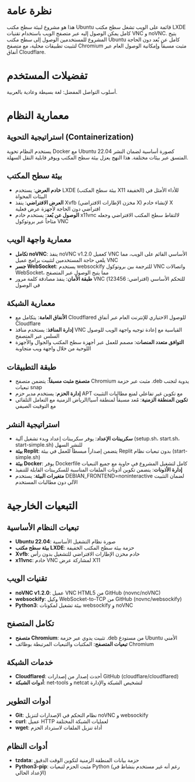 # نظرة عامة

هذا هو مشروع لبيئة سطح مكتب Ubuntu قائمة على الويب تشغل سطح مكتب LXDE كامل يمكن الوصول إليه عبر متصفح الويب باستخدام تقنيات VNC و noVNC. يتيح المشروع للمستخدمين الوصول إلى سطح مكتب Ubuntu كامل عن بُعد دون الحاجة لتثبيت تطبيقات محلية، مع متصفح Chromium مثبت مسبقاً وإمكانية الوصول العام عبر أنفاق Cloudflare.

# تفضيلات المستخدم

أسلوب التواصل المفضل: لغة بسيطة وعادية بالعربية.

# معمارية النظام

## استراتيجية التحوية (Containerization)
يستخدم النظام تحوية Docker مع Ubuntu 22.04 كصورة أساسية لضمان النشر المتسق عبر بيئات مختلفة. هذا النهج يعزل بيئة سطح المكتب ويوفر قابلية النقل السهلة.

## بيئة سطح المكتب
- **خادم العرض**: يستخدم LXDE (بيئة سطح المكتب X11 الخفيفة) للأداء الأمثل في البيئات المحواة
- **العرض الافتراضي**: ينفذ Xvfb (مخزن الإطارات الافتراضي X) لإنشاء خادم X افتراضي دون الحاجة لأجهزة عرض فعلية
- **الوصول عن بُعد**: يستخدم خادم x11vnc لالتقاط سطح المكتب الافتراضي وجعله متاحاً عبر بروتوكول VNC

## معمارية واجهة الويب
- **تكامل noVNC**: ينفذ noVNC v1.2.0 كعميل VNC الأساسي القائم على الويب، مما يلغي حاجة المستخدمين لتثبيت برامج عميل VNC
- **جسر WebSocket**: يستخدم websockify للترجمة بين بروتوكول VNC واتصالات WebSocket، مما يتيح الوصول عبر المتصفح
- **طبقة الأمان**: ينفذ مصادقة كلمة مرور VNC (افتراضي: 123456) للتحكم الأساسي في الوصول

## معمارية الشبكة
- **الأنفاق العامة**: يتكامل مع Cloudflared للوصول الاختياري للإنترنت العام عبر أنفاق Cloudflare
- **إدارة المنافذ**: يستخدم منافذ VNC القياسية مع إعادة توجيه واجهة الويب للوصول السلس عبر المتصفح
- **التوافق متعدد المنصات**: مصمم للعمل عبر أجهزة سطح المكتب والجوال والأجهزة اللوحية من خلال واجهة ويب متجاوبة

## طبقة التطبيقات
- **متصفح مثبت مسبقاً**: يتضمن متصفح Chromium مثبت عبر حزمة .deb يدوية لتجنب تبعيات snap
- **إدارة الحزم**: يستخدم مدير حزم APT مع تكوين غير تفاعلي لمنع مطالبات التثبيت
- **تكوين المنطقة الزمنية**: مُعد مسبقاً لمنطقة آسيا/الرياض الزمنية مع التعامل التلقائي مع التوقيت الصيفي

## استراتيجية النشر
- **سكريبتات الإعداد**: يوفر سكريبتات إعداد وبدء تشغيل آلية (setup.sh، start.sh، start-simple.sh) للنشر السهل
- **بيئة Replit**: يتضمن إصداراً مبسطاً للعمل في بيئة Replit بدون تبعيات نظام (start-simple.sh)
- **بيئة Docker**: يوفر Dockerfile كامل لتشغيل المشروع في حاوية مع جميع التبعيات
- **إدارة الأذونات**: يتضمن تكوين أذونات الملفات المناسبة للسكريبتات القابلة للتنفيذ
- **متغيرات البيئة**: يستخدم DEBIAN_FRONTEND=noninteractive لضمان التثبيت الآلي دون مطالبات المستخدم

# التبعيات الخارجية

## تبعيات النظام الأساسية
- **Ubuntu 22.04**: صورة نظام التشغيل الأساسية
- **بيئة سطح مكتب LXDE**: حزمة بيئة سطح المكتب الخفيفة
- **Xvfb**: خادم مخزن الإطارات الافتراضي للتشغيل بدون رأس
- **x11vnc**: خادم VNC لمشاركة عرض X11

## تقنيات الويب
- **noVNC v1.2.0**: عميل VNC HTML5 من GitHub (novnc/noVNC)
- **websockify**: وكيل WebSocket-to-TCP من GitHub (novnc/websockify)
- **Python3**: بيئة تشغيل لمكونات websockify و noVNC

## تكامل المتصفح
- **متصفح Chromium**: تثبيت يدوي عبر حزمة .deb من مستودع Ubuntu الأمني
- **تبعيات المتصفح**: المكتبات والتبعيات المرتبطة بوظائف Chromium

## خدمات الشبكة
- **Cloudflared**: أحدث إصدار من إصدارات GitHub (cloudflare/cloudflared)
- **أدوات الشبكة**: net-tools و netcat لتشخيص الشبكة والإدارة

## أدوات التطوير
- **Git**: نظام التحكم في الإصدارات لتنزيل noVNC و websockify
- **curl**: عميل HTTP لعمليات الشبكة المختلفة
- **wget**: أداة تنزيل الملفات لاسترداد الحزم

## أدوات النظام
- **tzdata**: حزمة بيانات المنطقة الزمنية لتكوين الوقت الدقيق
- **Python3-pip**: مثبت الحزم لتبعيات Python (رغم أنه غير مستخدم بنشاط في الإعداد الحالي)